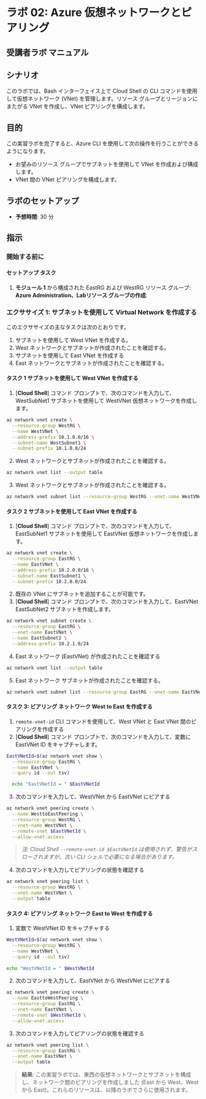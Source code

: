 ﻿---
lab:
    title: 'Azure 仮想ネットワークとピアリング'
    module: 'モジュール 2: Azure ネットワーク'
---
    
# ラボ 02: Azure 仮想ネットワークとピアリング

## 受講者ラボ マニュアル

## シナリオ

このラボでは、Bash インターフェイス上で Cloud Shell の CLI コマンドを使用して仮想ネットワーク (VNet) を管理します。リソース グループとリージョンにまたがる VNet を作成し、VNet ピアリングを構成します。

## 目的

この実習ラボを完了すると、Azure CLI を使用して次の操作を行うことができるようになります。

* お望みのリソース グループでサブネットを使用して VNet を作成および構成します。
* VNet 間の VNet ピアリングを構成します。

## ラボのセットアップ

* **予想時間**: 30 分

## 指示

### 開始する前に

#### セットアップ タスク

1. **モジュール 1** から構成された EastRG および WestRG リソース グループ: **Azure Administration、Labリソース グループの作成**:

### エクササイズ 1: サブネットを使用して Virtual Network を作成する

このエクササイズの主なタスクは次のとおりです。

1. サブネットを使用して West VNet を作成する。
1. West ネットワークとサブネットが作成されたことを確認する。
1. サブネットを使用して East VNet を作成する
1. East ネットワークとサブネットが作成されたことを確認する。

#### タスク 1 サブネットを使用して West VNet を作成する

1. [**Cloud Shell**] コマンド プロンプトで、次のコマンドを入力して、WestSubNet1 サブネットを使用して WestVNet 仮想ネットワークを作成します。

```sh
az network vnet create \
  --resource-group WestRG \
  --name WestVNet \
  --address-prefix 10.1.0.0/16 \
  --subnet-name WestSubnet1 \
  --subnet-prefix 10.1.0.0/24
```

2. West ネットワークとサブネットが作成されたことを確認する。

```sh
az network vnet list --output table
```

3. West ネットワークとサブネットが作成されたことを確認する。

```sh
az network vnet subnet list --resource-group WestRG --vnet-name WestVNet --output table
```

#### タスク 2 サブネットを使用して East VNet を作成する

1. [**Cloud Shell**] コマンド プロンプトで、次のコマンドを入力して、EastSubNet1 サブネットを使用して EastVNet 仮想ネットワークを作成します。

```sh
az network vnet create \
  --resource-group EastRG \
  --name EastVNet \
  --address-prefix 10.2.0.0/16 \
  --subnet-name EastSubnet1 \
  --subnet-prefix 10.2.0.0/24
```

2. 既存の VNet にサブネットを追加することが可能です。
3. [**Cloud Shell**] コマンド プロンプトで、次のコマンドを入力して、EastVNet EastSubNet2 サブネットを作成します。

```sh
az network vnet subnet create \
  --resource-group EastRG \
  --vnet-name EastVNet \
  --name EastSubnet2 \
  --address-prefix 10.2.1.0/24
```

4. East ネットワーク (EastVNet) が作成されたことを確認する

```sh
az network vnet list --output table
```

5. East ネットワーク サブネットが作成されたことを確認する。

```sh
az network vnet subnet list --resource-group EastRG --vnet-name EastVNet --output table
```

#### タスク 3: ピアリング ネットワーク West to East を作成する

1. `remote-vnet-id` CLI コマンドを使用して、West VNet と East VNet 間のピアリングを作成する
1. [**Cloud Shell**] コマンド プロンプトで、次のコマンドを入力して、変数に EastVNet ID をキャプチャします。

```sh
EastVNetId=$(az network vnet show \
  --resource-group EastRG \
  --name EastVNet \
  --query id --out tsv)

  echo "EastVNetId = " $EastVNetId
```

3. 次のコマンドを入力して、WestVNet から EastVNet にピアする

```sh
az network vnet peering create \
  --name WesttoEastPeering \
  --resource-group WestRG \
  --vnet-name WestVNet \
  --remote-vnet $EastVNetId \
  --allow-vnet-access
```

> *注: Cloud Shell `--remote-vnet-id $EastVNetId` は使用されず、警告がスローされますが、古い CLI シェルで必要になる場合があります。*

4. 次のコマンドを入力してピアリングの状態を確認する

```sh
az network vnet peering list \
  --resource-group WestRG \
  --vnet-name WestVNet \
  --output table
```

#### タスク 4: ピアリング ネットワーク East to West を作成する

1. 変数で WestVNet ID をキャプチャする

```sh
WestVNetId=$(az network vnet show \
  --resource-group WestRG \
  --name WestVNet \
  --query id --out tsv)
  
echo "WestVNetId = " $WestVNetId
```

2. 次のコマンドを入力して、EastVNet から WestVNet にピアする

```sh
az network vnet peering create \
  --name EasttoWestPeering \
  --resource-group EastRG \
  --vnet-name EastVNet \
  --remote-vnet $WestVNetId \
  --allow-vnet-access
```

3. 次のコマンドを入力してピアリングの状態を確認する

```sh
az network vnet peering list \
  --resource-group EastRG \
  --vnet-name EastVNet \
  --output table
```

> **結果**: この実習ラボでは、東西の仮想ネットワークとサブネットを構成し、ネットワーク間のピアリングを作成しました (East から West、West から East)。これらのリソースは、以降のラボでさらに使用されます。
